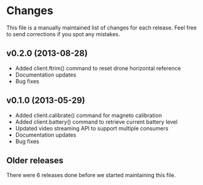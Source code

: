 # Changes

This file is a manually maintained list of changes for each release. Feel free
to send corrections if you spot any mistakes.

## v0.2.0 (2013-08-28)

* Added client.ftrim() command to reset drone horizontal reference
* Documentation updates
* Bug fixes

## v0.1.0 (2013-05-29)

* Added client.calibrate() command for magneto calibration
* Added client.battery() command to retrieve current battery level
* Updated video streaming API to support multiple consumers
* Documentation updates
* Bug fixes

## Older releases

There were 6 releases done before we started maintaining this file.

